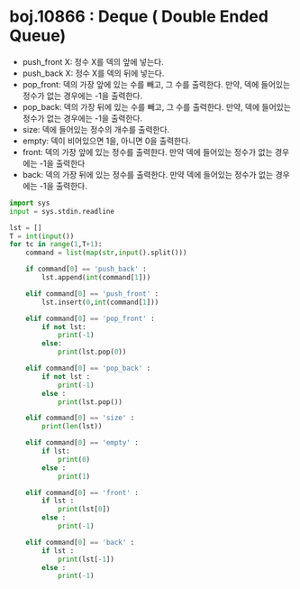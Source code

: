 # boj.10866 : Deque ( Double Ended Queue)

- push_front X: 정수 X를 덱의 앞에 넣는다.
- push_back X: 정수 X를 덱의 뒤에 넣는다.
- pop_front: 덱의 가장 앞에 있는 수를 빼고, 그 수를 출력한다. 만약, 덱에 들어있는 정수가 없는 경우에는 -1을 출력한다.
- pop_back: 덱의 가장 뒤에 있는 수를 빼고, 그 수를 출력한다. 만약, 덱에 들어있는 정수가 없는 경우에는 -1을 출력한다.
- size: 덱에 들어있는 정수의 개수를 출력한다.
- empty: 덱이 비어있으면 1을, 아니면 0을 출력한다.
- front: 덱의 가장 앞에 있는 정수를 출력한다. 만약 덱에 들어있는 정수가 없는 경우에는 -1을 출력한다
- back: 덱의 가장 뒤에 있는 정수를 출력한다. 만약 덱에 들어있는 정수가 없는 경우에는 -1을 출력한다.

```python
import sys
input = sys.stdin.readline

lst = []
T = int(input())
for tc in range(1,T+1):
    command = list(map(str,input().split()))

    if command[0] == 'push_back' :
        lst.append(int(command[1]))

    elif command[0] == 'push_front' :
        lst.insert(0,int(command[1]))

    elif command[0] == 'pop_front' :
        if not lst:
            print(-1)
        else:
            print(lst.pop(0))

    elif command[0] == 'pop_back' :
        if not lst :
            print(-1)
        else :
            print(lst.pop())

    elif command[0] == 'size' :
        print(len(lst))

    elif command[0] == 'empty' :
        if lst:
            print(0)
        else :
            print(1)

    elif command[0] == 'front' :
        if lst :
            print(lst[0])
        else :
            print(-1)

    elif command[0] == 'back' :
        if lst :
            print(lst[-1])
        else :
            print(-1)
```

